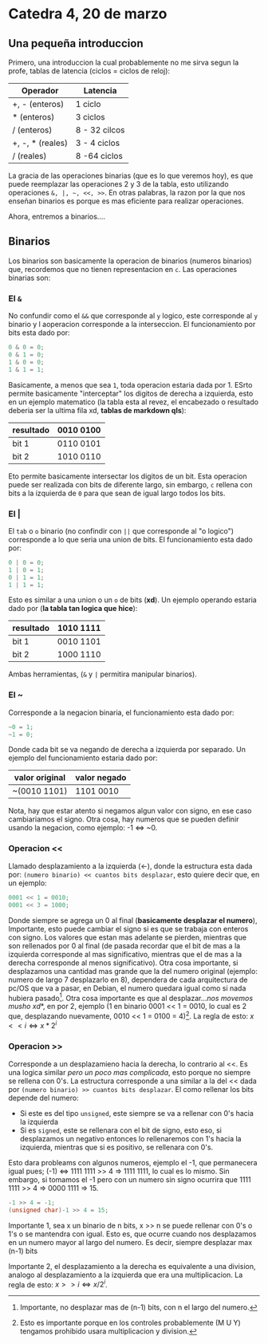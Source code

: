 # Catedra 4, 20 de marzo

## Una pequeña introduccion

Primero, una introduccion la cual probablemente no me sirva segun la profe, tablas de latencia (ciclos = ciclos de reloj):

| Operador | Latencia |
| - | - |
| +, - (enteros) | 1 ciclo |
| * (enteros) | 3 ciclos |
| / (enteros) | 8 - 32 cilcos|
| +, -, * (reales) | 3 - 4 ciclos |
| / (reales) | 8 -64 ciclos |

La gracia de las operaciones binarias (que es lo que veremos hoy), es que puede reemplazar las operaciones 2 y 3 de la tabla, esto utilizando operaciones `&, |, ~, <<, >>`. En otras palabras, la razon por la que nos enseñan binarios es porque es mas eficiente para realizar operaciones.

Ahora, entremos a binarios....

## Binarios

Los binarios son basicamente la operacion de binarios (numeros binarios) que, recordemos que no tienen representacion en `c`. Las operaciones binarias son:

### El `&`

No confundir como el `&&` que corresponde al `y` logico, este corresponde al `y` binario y l aoperacion corresponde a la interseccion. El funcionamiento por bits esta dado por:

``` c
0 & 0 = 0;
0 & 1 = 0; 
1 & 0 = 0;
1 & 1 = 1;
```

Basicamente, a menos que sea `1`, toda operacion estaria dada por 1. ESrto permite basicamente "interceptar" los digitos de derecha a izquierda, esto en un ejemplo matematico (la tabla esta al revez, el encabezado o resultado deberia ser la ultima fila xd, **tablas de markdown qls**):

| resultado | 0010 0100|
| - | - |
| bit 1 | 0110 0101 |
| bit 2 | 1010 0110 |

Eto permite basicamente intersectar los digitos de un bit. Esta operacion puede ser realizada con bits de diferente largo, sin embargo, `c` rellena con bits a la izquierda de `0` para que sean de igual largo todos los bits.

### El |

El `tab` o `o` binario (no confindir con `||` que corresponde al "o logico") corresponde a lo que seria una union de bits. El funcionamiento esta dado por:

``` c
0 | 0 = 0;
1 | 0 = 1;
0 | 1 = 1;
1 | 1 = 1;
```

Esto es similar a una union o un `o` de bits (**xd**). Un ejemplo operando estaria dado por (**la tabla tan logica que hice**):

| resultado | 1010 1111 |
| - | - |
| bit 1 | 0010 1101 |
| bit 2 | 1000 1110 |

Ambas herramientas, (`&` y `|` permitira manipular binarios).

### El ~

Corresponde a la negacion binaria, el funcionamiento esta dado por:

``` c
~0 = 1;
~1 = 0;
```

Donde cada bit se va negando de derecha a izquierda por separado. Un ejemplo del funcionamiento estaria dado por:

| valor original | valor negado |
| - | - |
| ~(0010 1101) | 1101 0010 |

Nota, hay que estar atento si negamos algun valor con signo, en ese caso cambiariamos el signo. Otra cosa, hay numeros que se pueden definir usando la negacion, como ejemplo: -1 <=> ~0.

### Operacion <<

Llamado desplazamiento a la izquierda (<-), donde la estructura esta dada por: `(numero binario) << cuantos bits desplazar`, esto quiere decir que, en un ejemplo:

``` c
0001 << 1 = 0010;
0001 << 3 = 1000;
```

Donde siempre se agrega un 0 al final (**basicamente desplazar el numero**), Importante, esto puede cambiar el signo si es que se trabaja con enteros con signo. Los valores que estan mas adelante se pierden, mientras que son rellenados por 0 al final (de pasada recordar que el bit de mas a la izquierda corresponde al mas significativo, mientras que el de mas a la derecha corresponde al menos significativo). Otra cosa importante, si desplazamos una cantidad mas grande que la del numero original (ejemplo: numero de largo 7 desplazarlo en 8), dependera de cada arquitectura de pc/OS que va a pasar, en Debian, el numero quedara igual como si nada hubiera pasado[^1]. Otra cosa importante es que al desplazar...*nos movemos musho xd**, en por 2, ejemplo (1 en binario 0001 << 1 = 0010, lo cual es 2 que, desplazando nuevamente, 0010 << 1 = 0100 = 4)[^2]. La regla de esto: $x << i \iff x*2^{i}$

### Operacion >>

Corresponde a un desplazamieno hacia la derecha, lo contrario al <<. Es una logica similar *pero un poco mas complicada*, esto porque no siempre se rellena con 0's. La estructura corresponde a una similar a la del << dada por `(numero binario) >> cuantos bits desplazar`. El como rellenar los bits depende del numero:

* Si este es del tipo `unsigned`, este siempre se va a rellenar con 0's hacia la izquierda
* Si es `signed`, este se rellenara con el bit de signo, esto eso, si desplazamos un negativo entonces lo rellenaremos con 1's hacia la izquierda, mientras que si es positivo, se rellenara con 0's.

Esto dara probleams con algunos numeros, ejemplo el -1, que permanecera igual pues; (-1) <=> 1111 1111 >> 4 => 1111 1111, lo cual es lo mismo. Sin embargo, si tomamos el -1 pero con un numero sin signo ocurrira que 1111 1111 >> 4 => 0000 1111 => 15.

``` c
-1 >> 4 = -1;
(unsigned char)-1 >> 4 = 15;
```

Importante 1, sea x un binario de n bits, x >> n se puede rellenar con 0's o 1's o se mantendra con igual. Esto es, que ocurre cuando nos desplazamos en un numero mayor al largo del numero. Es decir, siempre desplazar max (n-1) bits

Importante 2, el desplazamiento a la derecha es equivalente a una division, analogo al desplazamiento a la izquierda que era una multiplicacion. La regla de esto: $x >> i \iff x/2^{i}$.

[^1]: Importante, no desplazar mas de (n-1) bits, con n el largo del numero.
[^2]: Esto es importante porque en los controles probablemente (M U Y) tengamos prohibido usara multiplicacion y division.

